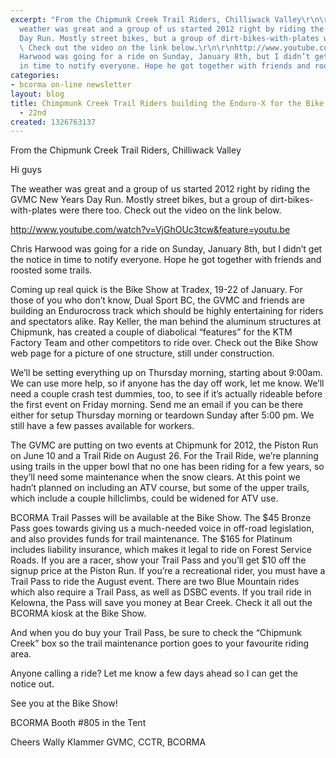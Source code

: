 ```yaml
---
excerpt: "From the Chipmunk Creek Trail Riders, Chilliwack Valley\r\n\r\nHi guys\r\n\r\nThe
  weather was great and a group of us started 2012 right by riding the GVMC New Years
  Day Run. Mostly street bikes, but a group of dirt-bikes-with-plates were there too.
  \ Check out the video on the link below.\r\n\r\nhttp://www.youtube.com/watch?v=VjGhOUc3tcw&feature=youtu.be\r\n\r\nChris
  Harwood was going for a ride on Sunday, January 8th, but I didn’t get the notice
  in time to notify everyone. Hope he got together with friends and roosted some trails.\r\n\r"
categories:
- bcorma on-line newsletter
layout: blog
title: Chimpmunk Creek Trail Riders building the Enduro-X for the Bike Show Jan 19th
  - 22nd
created: 1326763137
---
```

From the Chipmunk Creek Trail Riders, Chilliwack Valley

Hi guys

The weather was great and a group of us started 2012 right by riding the GVMC New Years Day Run. Mostly street bikes, but a group of dirt-bikes-with-plates were there too.  Check out the video on the link below.

http://www.youtube.com/watch?v=VjGhOUc3tcw&feature=youtu.be

Chris Harwood was going for a ride on Sunday, January 8th, but I didn’t get the notice in time to notify everyone. Hope he got together with friends and roosted some trails.

Coming up real quick is the Bike Show at Tradex, 19-22 of January. For those of you who don’t know, Dual Sport BC, the GVMC and friends are building an Endurocross track which should be highly entertaining for riders and spectators alike. Ray Keller, the man behind the aluminum structures at Chipmunk, has created a couple of diabolical “features” for the KTM Factory Team and other competitors to ride over. Check out the Bike Show web page for a picture of one structure, still under construction.

We’ll be setting everything up on Thursday morning, starting about 9:00am. We can use more help, so if anyone has the day off work, let me know. We’ll need a couple crash test dummies, too, to see if it’s actually rideable  before the first event on Friday morning. Send me an email if you can be there either for setup Thursday morning or teardown Sunday after 5:00 pm. We still have a few passes available for workers.

The GVMC are putting on two events at Chipmunk for 2012, the Piston Run on June 10 and a Trail Ride on August 26.  For the Trail Ride, we’re planning using trails in the upper bowl that no one has been riding for a few years, so they’ll need some maintenance when the snow clears. At this point we hadn’t planned on including an ATV course, but some of the upper trails, which include a couple hillclimbs, could be widened for ATV use.

 
BCORMA Trail Passes will be available at the Bike Show. The $45 Bronze Pass goes towards giving us a much-needed voice in off-road legislation, and also provides funds for trail maintenance. The $165 for Platinum includes liability insurance, which makes it legal to ride on Forest Service Roads. If you are a racer, show your Trail Pass and you’ll get $10 off the signup price at the Piston Run. If you’re a recreational rider, you must have a Trail Pass to ride the August event. There are two Blue Mountain rides which also require a Trail Pass, as well as DSBC events. If you trail ride in Kelowna, the Pass will save you money at Bear Creek. Check it all out the BCORMA kiosk at the Bike Show.  

And when you do buy your Trail Pass, be sure to check the “Chipmunk Creek” box so the trail maintenance portion goes to your favourite riding area.

Anyone calling a ride? Let me know a few days ahead so I can get the notice out.

See you at the Bike Show!  

BCORMA Booth #805 in the Tent

Cheers
Wally Klammer
GVMC, CCTR, BCORMA
